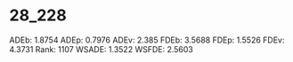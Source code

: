 # 28_228

ADEb: 1.8754
ADEp: 0.7976
ADEv: 2.385
FDEb: 3.5688
FDEp: 1.5526
FDEv: 4.3731
Rank: 1107
WSADE: 1.3522
WSFDE: 2.5603